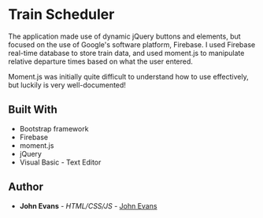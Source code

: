 # Train Scheduler

 
The application made use of dynamic jQuery buttons and elements, but focused on the use of Google's software platform, Firebase.  I used Firebase real-time database to store train data, and used moment.js to manipulate relative departure times based on what the user entered.

Moment.js was initially quite difficult to understand how to use effectively, but luckily is very well-documented!
 

## Built With
* Bootstrap framework
* Firebase
* moment.js
* jQuery
* Visual Basic - Text Editor
 
## Author
* **John Evans** - *HTML/CSS/JS* - [John Evans](https://github.com/evanjo03)
